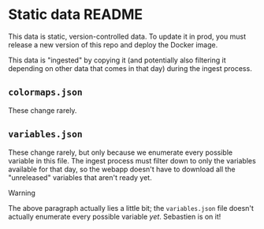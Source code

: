 # Static data README

This data is static, version-controlled data. To update it in prod, you must release a
new version of this repo and deploy the Docker image.

This data is "ingested" by copying it (and potentially also filtering it depending on
other data that comes in that day) during the ingest process.


## `colormaps.json`

These change rarely.


## `variables.json`

These change rarely, but only because we enumerate every possible variable in this file.
The ingest process must filter down to only the variables available for that day, so the
webapp doesn't have to download all the "unreleased" variables that aren't ready yet.

> [!WARNING]
>
> The above paragraph actually lies a little bit; the `variables.json` file doesn't
> actually enumerate every possible variable _yet_. Sebastien is on it!
